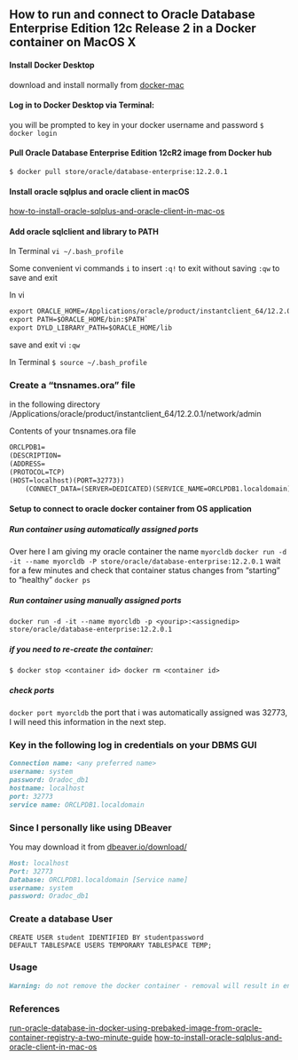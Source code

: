 ## How to run and connect to Oracle Database Enterprise Edition 12c Release 2 in a Docker container on MacOS X

#### Install Docker Desktop 
download and install normally from [docker-mac](https://hub.docker.com/editions/community/docker-ce-desktop-mac)
#### Log in to Docker Desktop via Terminal:
you will be prompted to key in your docker username and password
`$ docker login`

#### Pull Oracle Database Enterprise Edition 12cR2 image from Docker hub
`$ docker pull store/oracle/database-enterprise:12.2.0.1`

#### Install oracle sqlplus and oracle client in macOS

[how-to-install-oracle-sqlplus-and-oracle-client-in-mac-os](https://tomeuwork.wordpress.com/2014/05/12/how-to-install-oracle-sqlplus-and-oracle-client-in-mac-os/)

#### Add oracle sqlclient and library to PATH
In Terminal
`vi ~/.bash_profile`


Some convenient vi commands
`i` to insert
`:q!` to exit without saving
`:qw` to save and exit

In vi
```markdown
export ORACLE_HOME=/Applications/oracle/product/instantclient_64/12.2.0.1
export PATH=$ORACLE_HOME/bin:$PATH`
export DYLD_LIBRARY_PATH=$ORACLE_HOME/lib
```
save and exit vi 
`:qw`

In Terminal
`$ source ~/.bash_profile`

### Create a “tnsnames.ora” file 
in the following directory /Applications/oracle/product/instantclient_64/12.2.0.1/network/admin

Contents of your tnsnames.ora file
```markdown
ORCLPDB1=
(DESCRIPTION=
(ADDRESS=
(PROTOCOL=TCP)
(HOST=localhost)(PORT=32773))
    (CONNECT_DATA=(SERVER=DEDICATED)(SERVICE_NAME=ORCLPDB1.localdomain)))
```

#### Setup to connect to oracle docker container from OS application
##### Run container using automatically assigned ports
Over here I am giving my oracle container the name `myorcldb`
`docker run -d -it --name myorcldb -P store/oracle/database-enterprise:12.2.0.1`
wait for a few minutes and check that container status changes from “starting” to “healthy”
`docker ps`
##### Run container using manually assigned ports
`docker run -d -it --name myorcldb -p <yourip>:<assignedip> store/oracle/database-enterprise:12.2.0.1`
##### if you need to re-create the container:
`$ docker stop <container id>
docker rm <container id>`
##### check ports
`docker port myorcldb`
the port that i was automatically assigned was 32773, I will need this information in the next step.

### Key in the following log in credentials on your DBMS GUI
```markdown
Connection name: <any preferred name>
username: system
password: Oradoc_db1
hostname: localhost
port: 32773
service name: ORCLPDB1.localdomain
```

### Since I personally like using DBeaver
You may download it from [dbeaver.io/download/](https://dbeaver.io/download/)
```markdown
Host: localhost
Port: 32773
Database: ORCLPDB1.localdomain [Service name]
username: system
password: Oradoc_db1
```

### Create a database User 
`CREATE USER student IDENTIFIED BY studentpassword DEFAULT TABLESPACE USERS TEMPORARY TABLESPACE TEMP;`

### Usage 
```markdown
Warning: do not remove the docker container - removal will result in environment and data loss. You will have to restart the setup process again.
```

### References
[run-oracle-database-in-docker-using-prebaked-image-from-oracle-container-registry-a-two-minute-guide](https://technology.amis.nl/2017/11/18/run-oracle-database-in-docker-using-prebaked-image-from-oracle-container-registry-a-two-minute-guide/)
[how-to-install-oracle-sqlplus-and-oracle-client-in-mac-os](https://tomeuwork.wordpress.com/2014/05/12/how-to-install-oracle-sqlplus-and-oracle-client-in-mac-os/)
